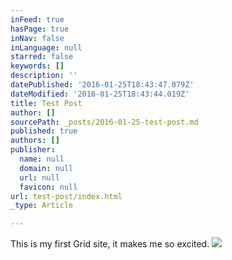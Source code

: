 ```yaml
---
inFeed: true
hasPage: true
inNav: false
inLanguage: null
starred: false
keywords: []
description: ''
datePublished: '2016-01-25T18:43:47.079Z'
dateModified: '2016-01-25T18:43:44.019Z'
title: Test Post
author: []
sourcePath: _posts/2016-01-25-test-post.md
published: true
authors: []
publisher:
  name: null
  domain: null
  url: null
  favicon: null
url: test-post/index.html
_type: Article

---
```

This is my first Grid site, it makes me so excited.
![](https://the-grid-user-content.s3-us-west-2.amazonaws.com/b72c1067-4a60-496f-9c21-5a0b17bbd581.jpg)